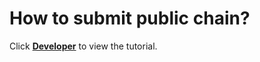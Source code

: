 # How to submit public chain?

Click [**Developer**](https://help.tokenpocket.pro/developer-en/network/add-chain) to view the tutorial.
